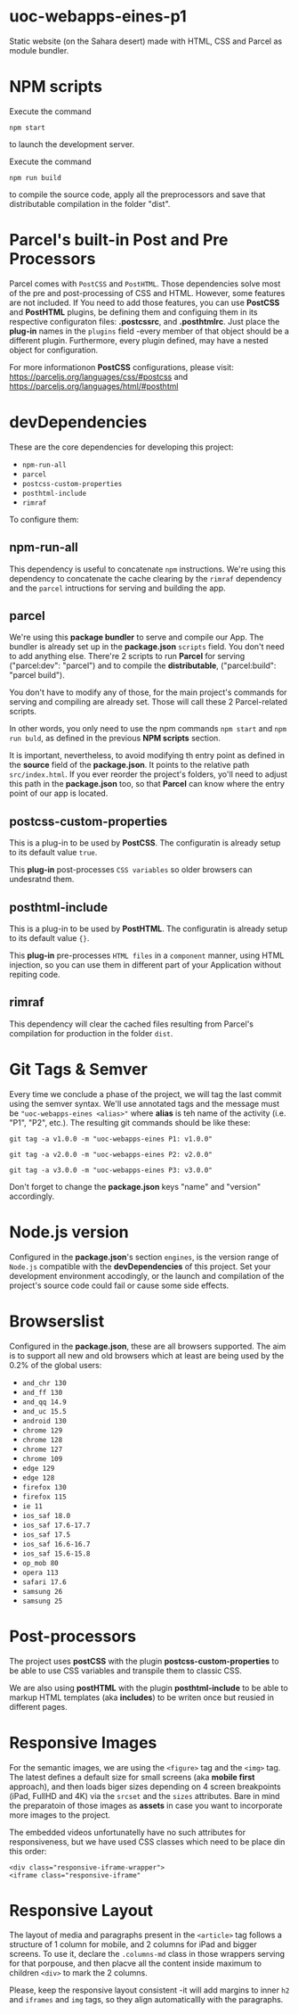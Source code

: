 # uoc-webapps-eines-p1

Static website (on the Sahara desert) made with HTML, CSS and Parcel as module bundler.


# NPM scripts

Execute the command 
```
npm start
```
 to launch the development server.

Execute the command 
```
npm run build
```
 to compile the source code, apply all the preprocessors and save that distributable compilation in the folder "dist".

# Parcel's built-in Post and Pre Processors
Parcel comes with `PostCSS` and `PostHTML`. Those dependencies solve most of the pre and post-processing of CSS and HTML. However, some features are not included. If You need to add those features, you can use **PostCSS**  and **PostHTML** plugins, be defining them and configuing them in its respective configuraton files: **.postcssrc**, and **.posthtmlrc**. Just place the **plug-in** names in the `plugins` field -every member of that object should be a different plugin. Furthermore, every plugin defined, may have a nested object for configuration.

For more informationon **PostCSS** configurations, please visit:
https://parceljs.org/languages/css/#postcss
and
https://parceljs.org/languages/html/#posthtml


# devDependencies

These are the core dependencies for developing this project:
- `npm-run-all`
- `parcel`
- `postcss-custom-properties`
- `posthtml-include`
- `rimraf`

To configure them:

## npm-run-all
This dependency is useful to concatenate `npm` instructions. We're using this dependency to concatenate the cache clearing by the `rimraf` dependency and the `parcel` intructions for serving and building the app.

## parcel
We're using this **package bundler** to serve and compile our App. The bundler is already set up in the **package.json** `scripts` field. You don't need to add anything else. There're 2 scripts to run **Parcel** for serving ("parcel:dev": "parcel") and to compile the **distributable**, ("parcel:build": "parcel build").

You don't have to modify any of those, for the main project's commands for serving and compiling are already set. Those will call these 2 Parcel-related scripts.

In other words, you only need to use the npm commands `npm start` and `npm run buld`, as defined in the previous **NPM scripts** section.

It is important, nevertheless, to avoid modifying th entry point as defined in the **source** field of the **package.json**. It points to the relative path `src/index.html`. If you ever reorder the project's folders, yo'll need to adjust this path in the **package.json** too, so that **Parcel** can know where the entry point of our app is located.

## postcss-custom-properties
This is a plug-in to be used by **PostCSS**. The configuratin is already setup to its default value `true`.

This **plug-in** post-processes `CSS variables` so older browsers can undesratnd them. 

## posthtml-include
This is a plug-in to be used by **PostHTML**. The configuratin is already setup to its default value `{}`.

This **plug-in** pre-processes `HTML files` in a `component` manner, using HTML injection, so you can use them in different part of your Application without repiting code.

## rimraf
This dependency will clear the cached files resulting from Parcel's compilation for production in the folder `dist`. 



# Git Tags & Semver

Every time we conclude a phase of the project, we will tag the last commit using the semver syntax. We'll use annotated tags and the message must be `"uoc-webapps-eines <alias>"` where **alias** is teh name of the activity (i.e. "P1", "P2", etc.). The resulting git commands should be like these:
```
git tag -a v1.0.0 -m "uoc-webapps-eines P1: v1.0.0"
```
```
git tag -a v2.0.0 -m "uoc-webapps-eines P2: v2.0.0"
```
```
git tag -a v3.0.0 -m "uoc-webapps-eines P3: v3.0.0"
```

Don't forget to change the **package.json** keys "name" and "version" accordingly.


# Node.js version
Configured in the **package.json**'s section `engines`, is the version range of `Node.js` compatible with the **devDependencies** of this project. Set your development environment accodingly,
or the launch and compilation of the project's source code could fail or cause some side effects.


# Browserslist
Configured in the **package.json**, these are all browsers supported. The aim is to support all new and old browsers which at least are being used by the 0.2% of the global users:
- `and_chr 130`
- `and_ff 130`
- `and_qq 14.9`
- `and_uc 15.5`
- `android 130`
- `chrome 129 `
- `chrome 128 `
- `chrome 127`
- `chrome 109`
- `edge 129`
- `edge 128`
- `firefox 130`
- `firefox 115`
- `ie 11`
- `ios_saf 18.0`
- `ios_saf 17.6-17.7`
- `ios_saf 17.5`
- `ios_saf 16.6-16.7`
- `ios_saf 15.6-15.8`
- `op_mob 80`
- `opera 113`
- `safari 17.6`
- `samsung 26`
- `samsung 25`


# Post-processors

The project uses **postCSS** with the plugin **postcss-custom-properties** to be able to use CSS variables and transpile them to classic CSS.

We are also using **postHTML** with the plugin **posthtml-include** to be able to markup HTML templates (aka **includes**) to be writen once but reusied in different pages.


# Responsive Images

For the semantic images, we are using the `<figure>` tag and the `<img>` tag. The latest defines a default size for small screens (aka **mobile first** approach), and then loads biger sizes depending on 4 screen breakpoints (iPad, FullHD and 4K) via the `srcset` and the `sizes` attributes. Bare in mind the preparatoin of those images as **assets** in case you want to incorporate more images to the project.

The embedded videos unfortunatelly have no such attributes for responsiveness, but we have used CSS classes which need to be place din this order:

```
<div class="responsive-iframe-wrapper">
<iframe class="responsive-iframe"
```


# Responsive Layout

The layout of media and paragraphs present in the `<article>` tag follows a structure of 1 column for mobile, and 2 columns for iPad and bigger screens. To use it, declare the `.columns-md` class in those wrappers serving for that porpouse, and then placve all the content inside maximum to children `<div>` to mark the 2 columns.

Please, keep the responsive layout consistent -it will add margins to inner `h2` and `iframes` and `img` tags, so they align automaticallly with the paragraphs.
